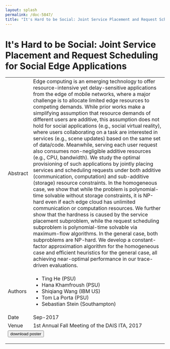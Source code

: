 ```yaml
---
layout: splash
permalink: /doc-5847/
title: "It's Hard to be Social: Joint Service Placement and Request Scheduling for Social Edge Applications"
---
```


# It's Hard to be Social: Joint Service Placement and Request Scheduling for Social Edge Applications

<table>
    <tbody>
    <tr>
        <td>Abstract</td>
        <td>Edge computing is an emerging technology to offer resource-intensive yet delay-sensitive applications from the edge of mobile networks, where a major challenge is to allocate limited edge resources to competing demands. While prior works make a simplifying assumption that resource demands of different users are additive, this assumption does not hold for social applications (e.g., social virtual reality), where users collaborating on a task are interested in services (e.g., scene updates) based on the same set of data/code. Meanwhile, serving each user request also consumes non-negligible additive resources (e.g., CPU, bandwidth). We study the optimal provisioning of such applications by jointly placing services and scheduling requests under both additive (communication, computation) and sub-additive (storage) resource constraints. In the homogeneous case, we show that while the problem is polynomial-time solvable without storage constraints, it is NP-hard even if each edge cloud has unlimited communication or computation resources. We further show that the hardness is caused by the service placement subproblem, while the request scheduling subproblem is polynomial-time solvable via maximum-flow algorithms. In the general case, both subproblems are NP-hard. We develop a constant-factor approximation algorithm for the homogeneous case and efficient heuristics for the general case, all achieving near-optimal performance in our trace-driven evaluations.</td>
    </tr>
    <tr>
        <td>Authors</td>
        <td>
            <ul>
                <li>Ting He (PSU)</li>
                <li>Hana Khamfroush (PSU)</li>
                <li>Shiqiang Wang (IBM US)</li>
                <li>Tom La Porta (PSU)</li>
                <li>Sebastian Stein (Southampton)</li>
            </ul>
        </td>
    </tr>
    <tr>
        <td>Date</td>
        <td>Sep-2017</td>
    </tr>
    <tr>
        <td>Venue</td>
        <td>1st Annual Fall Meeting of the DAIS ITA, 2017</td>
    </tr>
        <tr>
            <td colspan="2">
                <form method="get" action="https://dais-ita.org/sites/default/files/1443_poster_0.pdf">
                    <button type="submit">download poster</button>
                </form>
            </td>
        </tr>
    </tbody>
</table>
